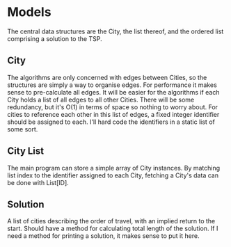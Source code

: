 # Models

The central data structures are the City, the list thereof, and the ordered list comprising a solution to the TSP.

## City

The algorithms are only concerned with edges between Cities, so the structures are simply a way to organise edges.
For performance it makes sense to pre-calculate all edges.
It will be easier for the algorithms if each City holds a list of all edges to all other Cities. There will be some redundancy, but it's O(1) in terms of space so nothing to worry about.
For cities to reference each other in this list of edges, a fixed integer identifier should be assigned to each. I'll hard code the identifiers in a static list of some sort.

## City List

The main program can store a simple array of City instances.
By matching list index to the identifier assigned to each City, fetching a City's data can be done with List\[ID\].

## Solution

A list of cities describing the order of travel, with an implied return to the start.
Should have a method for calculating total length of the solution.
If I need a method for printing a solution, it makes sense to put it here.